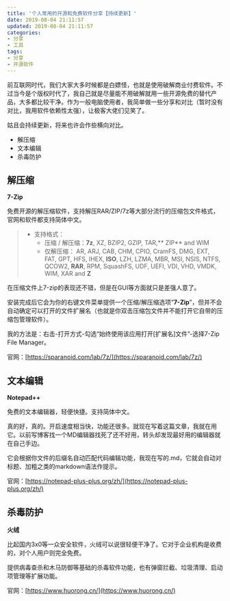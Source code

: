 ```yaml
---
title: '个人常用的开源和免费软件分享【持续更新】'
date: 2019-08-04 21:11:57
updated: 2019-08-04 21:11:57
categories:
- 分享
- 工具
tags:
- 分享
- 开源软件
---
```


前互联网时代，我们大家大多时候都是白嫖怪，也就是使用破解商业付费软件。不过当今是个版权时代了，我自己就是尽量能不用破解就用一些开源免费的替代产品，大多都比较干净。作为一般电脑使用者，我简单做一些分享和对比（暂时没有对比，我用软件依赖性太强），让极客大佬们见笑了。

姑且会持续更新，将来也许会作些横向对比。

- 解压缩
- 文本编辑
- 杀毒防护

<!--more-->
## 解压缩

**7-Zip**

免费开源的解压缩软件，支持解压RAR/ZIP/7z等大部分流行的压缩包文件格式，官网和软件都支持简体中文。

> - 支持格式：
>     - 压缩 / 解压缩：**7z**, XZ, BZIP2, GZIP, TAR,** ZIP** and WIM
>     - 仅解压缩： AR, ARJ, CAB, CHM, CPIO, CramFS, DMG, EXT, FAT, GPT, HFS, IHEX, **ISO**, LZH, LZMA, MBR, MSI, NSIS, NTFS, QCOW2, **RAR**, RPM, SquashFS, UDF, UEFI, VDI, VHD, VMDK, WIM, XAR and **Z**

在压缩文件上7-zip的表现还不错，但是在GUI等方面就只是差强人意了。

安装完成后它会为你的右键文件菜单提供一个压缩/解压缩选项“**7-Zip**”，但并不会自动确定可以打开的文件扩展名（也就是你双击压缩包文件并不能打开它自带的压缩包管理软件）。

我的方法是：右击-打开方式-勾选“始终使用该应用打开\[扩展名\]文件”-选择7-Zip File Manager。

官网：[https://sparanoid.com/lab/7z/](https://sparanoid.com/lab/7z/)

## 文本编辑

**Notepad++**

免费的文本编辑器，轻便快捷。支持简体中文。

真的好，真的。开启速度相当快，功能还很多。就现在写着这篇文章，我就在用它。以前写博客找一个MD编辑器找死了还不好用，转头却发现最好用的编辑器就在自己手边。

它会根据你文件的后缀名自动匹配代码编辑功能，我现在写的.md，它就会自动对标题、加粗之类的markdown语法作提示。

官网：[https://notepad-plus-plus.org/zh/](https://notepad-plus-plus.org/zh/)

## 杀毒防护

**火绒**

比起国内3x0等一众安全软件，火绒可以说很轻便干净了。它对于企业机构是收费的，对个人用户则完全免费。

提供病毒查杀和木马防御等基础的杀毒软件功能，也有弹窗拦截、垃圾清理、启动项管理等扩展功能。

官网：[https://www.huorong.cn/](https://www.huorong.cn/)


